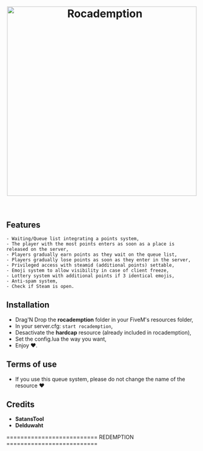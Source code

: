<h1 align="center">
	<img src="https://i.imgur.com/DzoMF06.png" alt="Rocademption" width="500">
  <br/>
  <br/>
</h1>


## **Features**

	- Waiting/Queue list integrating a points system,
	- The player with the most points enters as soon as a place is released on the server,
	- Players gradually earn points as they wait on the queue list,
	- Players gradually lose points as soon as they enter in the server,
	- Privileged access with steamid (additional points) settable,
	- Emoji system to allow visibility in case of client freeze,
	- Lottery system with additional points if 3 identical emojis,
	- Anti-spam system,
	- Check if Steam is open.


## **Installation**

- Drag'N Drop the **rocademption** folder in your FiveM's resources folder,
- In your server.cfg: ```start rocademption```,
- Desactivate the **hardcap** resource (already included in rocademption),
- Set the config.lua the way you want,
- Enjoy ♥.


## **Terms of use**

- If you use this queue system, please do not change the name of the resource ♥

## **Credits**

- **SatansTool**
- **Delduwaht**

========================== REDEMPTION ==========================
